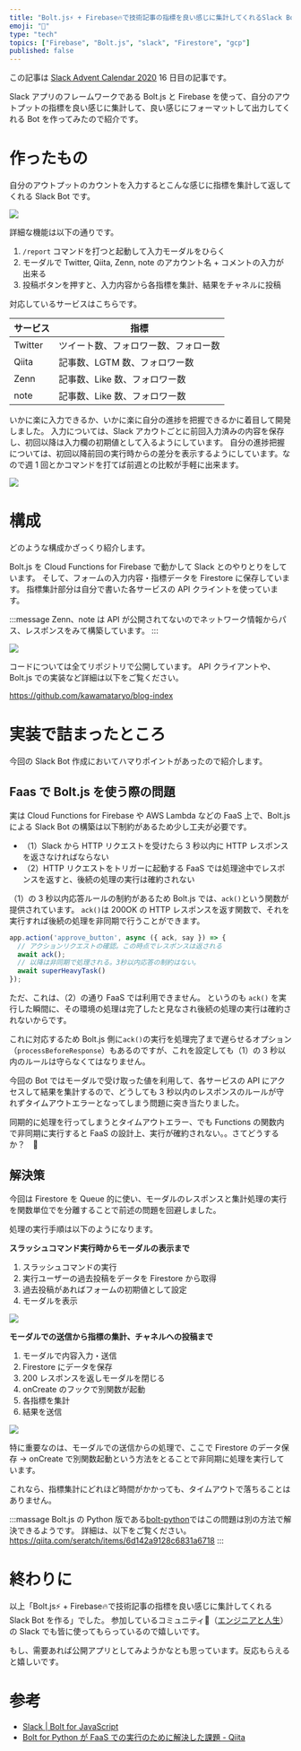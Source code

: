 ```yaml
---
title: "Bolt.js⚡ + Firebase🔥で技術記事の指標を良い感じに集計してくれるSlack Botを作った"
emoji: "🤖"
type: "tech"
topics: ["Firebase", "Bolt.js", "slack", "Firestore", "gcp"]
published: false
---
```


この記事は [Slack Advent Calendar 2020](https://qiita.com/advent-calendar/2020/slack) 16 日目の記事です。

Slack アプリのフレームワークである Bolt.js と Firebase を使って、自分のアウトプットの指標を良い感じに集計して、良い感じにフォーマットして出力してくれる Bot を作ってみたので紹介です。

# 作ったもの
自分のアウトプットのカウントを入力するとこんな感じに指標を集計して返してくれる Slack Bot です。

![](https://i.gyazo.com/9d69d32a88460af4d59859cf77855fbe.png)

詳細な機能は以下の通りです。


1.  `/report` コマンドを打つと起動して入力モーダルをひらく
2. モーダルで Twitter, Qiita, Zenn, note のアカウント名 + コメントの入力が出来る
3. 投稿ボタンを押すと、入力内容から各指標を集計、結果をチャネルに投稿

対応しているサービスはこちらです。

|サービス|指標|
|---|---|
|Twitter|ツイート数、フォロワー数、フォロー数|
|Qiita|記事数、LGTM 数、フォロワー数|
|Zenn|記事数、Like 数、フォロワー数|
|note|記事数、Like 数、フォロワー数|

いかに楽に入力できるか、いかに楽に自分の進捗を把握できるかに着目して開発しました。
入力については、Slack アカウトごとに前回入力済みの内容を保存し、初回以降は入力欄の初期値として入るようにしています。
自分の進捗把握については、初回以降前回の実行時からの差分を表示するようにしています。なので週 1 回とかコマンドを打てば前週との比較が手軽に出来ます。

![](https://i.gyazo.com/bdb8e8a5ea3c7146119420b02c01a777.gif)


# 構成

どのような構成かざっくり紹介します。

Bolt.js を Cloud Functions for Firebase で動かして Slack とのやりとりをしています。
そして、フォームの入力内容・指標データを Firestore に保存しています。
指標集計部分は自分で書いた各サービスの API クライントを使っています。

:::message
Zenn、note は API が公開されてないのでネットワーク情報からパス、レスポンスをみて構築しています。
:::

![](https://i.gyazo.com/67a4d02c9df3e48926edbc2a08719b3e.png)

コードについては全てリポジトリで公開しています。
API クライアントや、Bolt.js での実装など詳細は以下をご覧ください。

https://github.com/kawamataryo/blog-index




# 実装で詰まったところ

今回の Slack Bot 作成においてハマりポイントがあったので紹介します。

## Faas で Bolt.js を使う際の問題

実は Cloud Functions for Firebase や AWS Lambda などの FaaS 上で、Bolt.js による Slack Bot の構築は以下制約があるため少し工夫が必要です。

- （1）Slack から HTTP リクエストを受けたら 3 秒以内に HTTP レスポンスを返さなければならない
- （2）HTTP リクエストをトリガーに起動する FaaS では処理途中でレスポンスを返すと、後続の処理の実行は確約されない

（1）の 3 秒以内応答ルールの制約があるため Bolt.js では、`ack()`という関数が提供されています。
`ack()`は 200OK の HTTP レスポンスを返す関数で、それを実行すれば後続の処理を非同期で行うことができます。

```js
app.action('approve_button', async ({ ack, say }) => {
  // アクションリクエストの確認。この時点でレスポンスは返される
  await ack();
  // 以降は非同期で処理される。3秒以内応答の制約はない。
  await superHeavyTask()
});
```

ただ、これは、（2）の通り FaaS では利用できません。
というのも `ack()` を実行した瞬間に、その環境の処理は完了したと見なされ後続の処理の実行は確約されないからです。

これに対応するため Bolt.js 側に`ack()`の実行を処理完了まで遅らせるオプション（`processBeforeResponse`）もあるのですが、これを設定しても（1）の 3 秒以内のルールは守らなくてはなりません。

今回の Bot ではモーダルで受け取った値を利用して、各サービスの API にアクセスして結果を集計するので、どうしても 3 秒以内のレスポンスのルールが守れずタイムアウトエラーとなってしまう問題に突き当たりました。

同期的に処理を行ってしまうとタイムアウトエラー、でも Functions の関数内で非同期に実行すると FaaS の設計上、実行が確約されない。。さてどうするか？　🤔

## 解決策

今回は Firestore を Queue 的に使い、モーダルのレスポンスと集計処理の実行を関数単位でを分離することで前述の問題を回避しました。

処理の実行手順は以下のようになります。

**スラッシュコマンド実行時からモーダルの表示まで**

1. スラッシュコマンドの実行
2. 実行ユーザーの過去投稿をデータを Firestore から取得
3. 過去投稿があればフォームの初期値として設定
4. モーダルを表示

![](https://i.gyazo.com/7877d7be4a5e201459565ecdaba48d7c.png)

**モーダルでの送信から指標の集計、チャネルへの投稿まで**

1. モーダルで内容入力・送信
2. Firestore にデータを保存
3. 200 レスポンスを返しモーダルを閉じる
4. onCreate のフックで別関数が起動
5. 各指標を集計
6. 結果を送信


![](https://i.gyazo.com/e5cc7714869af3c9ee02452df58d3ddf.png)

特に重要なのは、モーダルでの送信からの処理で、ここで Firestore のデータ保存 -> onCreate で別関数起動という方法をとることで非同期に処理を実行しています。

これなら、指標集計にどれほど時間がかかっても、タイムアウトで落ちることはありません。

:::massage
Bolt.js の Python 版である[bolt-python](https://github.com/SlackAPI/bolt-python)ではこの問題は別の方法で解決できるようです。
詳細は、以下をご覧ください。
https://qiita.com/seratch/items/6d142a9128c6831a6718
:::

# 終わりに
以上「Bolt.js⚡ + Firebase🔥で技術記事の指標を良い感じに集計してくれる Slack Bot を作る」でした。
参加しているコミュニティ（[エンジニアと人生](https://community.camp-fire.jp/projects/view/280040)）の Slack でも皆に使ってもらっているので嬉しいです。

もし、需要あれば公開アプリとしてみようかなとも思っています。反応もらえると嬉しいです。

# 参考

- [Slack | Bolt for JavaScript](https://slack.dev/bolt-js/ja-jp/concepts)
- [Bolt for Python が FaaS での実行のために解決した課題 - Qiita](https://qiita.com/seratch/items/6d142a9128c6831a6718)